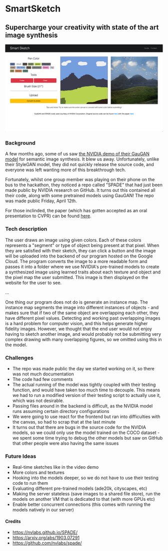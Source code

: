 # SmartSketch

## Supercharge your creativity with state of the art image synthesis

![promo.png](docs/promo.png)

### Background

A few months ago, some of us saw [the NVIDIA demo of their GauGAN model](https://www.youtube.com/watch?v=p5U4NgVGAwg&feature=youtu.be) for semantic image synthesis. It blew us away. Unfortunately, unlike their StyleGAN model, they did not quickly release the source code, and everyone was left wanting more of this breakthrough tech.

Fortunately, whilst one group member was playing on their phone on the bus to the hackathon, they noticed a repo called "SPADE" that had just been made public by NVIDIA research on GitHub. It turns out this contained all their code, along with some pretrained models using GauGAN! The repo was made public Friday, April 12th.

For those inclinded, the paper (which has gotten accepted as an oral presentation to CVPR) can be found [here](https://arxiv.org/pdf/1903.07291.pdf).

### Tech description

The user draws an image using given colors. Each of these colors represents a "segment" or type of object being present at that pixel. When they are satisfied with their sketch, they can click a button and the image will be uploaded into the backend of our program hosted on the Google Cloud. The program converts the image to a more readable form and passes it into a folder where we use NVIDIA's pre-trained models to create a synthesized image using learned traits about each texture and object and the pixel map the user submitted. This image is then displayed on the website for the user to see.

...

One thing our program does not do is generate an instance map. The instance map segments the image into different instances of objects - and makes sure that if two of the same object are overlapping each other, they have different pixel values. Detecting and working past overlapping images is a hard problem for computer vision, and this helps generate higher fidelity images. However, we thought that the end user would not enjoy having to sketch another image, and would probably not be submitting very complex drawing with many overlapping figures, so we omitted using this in the model.

### Challenges

- The repo was made public the day we started working on it, so there was not much documentation
- The code had few comments
- The actual running of the model was tightly coupled with their testing function, and would have taken too much time to decouple. This means we had to run a modified version of their testing script to actually use it, which was not desirable.
- Passing files around in the backend is difficult, as the NVIDIA model runs assuming certain directory configurations
- We were going to use react for the frontend but ran into difficulties with the canvas, so had to scrap that at the last minute
- It turns out that there are bugs in the source code for the NVIDIA models, so we could only use the model trained on the COCO dataset - we spent some time trying to debug the other models but saw on GitHub that other people were also having the same issues

### Future Ideas

- Real-time sketches like in the video demo
- More colors and textures
- Hooking into the models deeper, so we do not have to use their testing code to run them
- Evaluating different pre-trained models (ade20k, cityscapes, etc)
- Making the server stateless (save images to a shared file store), run the models on another VM that is dedicated to that (with more GPUs etc)
- Enable better concurrent connections (this comes with running the models natively in our server)

#### Credits

- https://nvlabs.github.io/SPADE/
- https://arxiv.org/abs/1903.07291
- https://github.com/nvlabs/spade/
